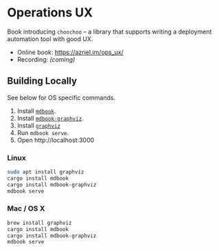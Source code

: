 # Operations UX

Book introducing `choochoo` &ndash; a library that supports writing a deployment automation tool with good UX.

* Online book: https://azriel.im/ops_ux/
* Recording: *(coming)*

## Building Locally

See below for OS specific commands.

1. Install [`mdbook`](https://github.com/rust-lang/mdBook).
2. Install [`mdbook-graphviz`](https://github.com/dylanowen/mdbook-graphviz).
3. Install [`graphviz`](https://www.graphviz.org/download/)
4. Run `mdbook serve`.
5. Open http://localhost:3000

### Linux

```bash
sudo apt install graphviz
cargo install mdbook
cargo install mdbook-graphviz
mdbook serve
```

### Mac / OS X

```bash
brew install graphviz
cargo install mdbook
cargo install mdbook-graphviz
mdbook serve
```
